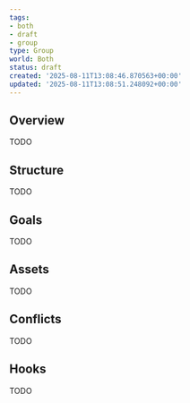 ```yaml
---
tags:
- both
- draft
- group
type: Group
world: Both
status: draft
created: '2025-08-11T13:08:46.870563+00:00'
updated: '2025-08-11T13:08:51.248092+00:00'
---
```



## Overview

TODO
## Structure

TODO
## Goals

TODO
## Assets

TODO
## Conflicts

TODO
## Hooks

TODO
